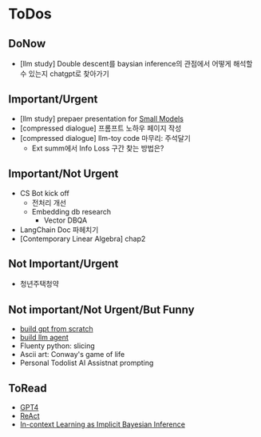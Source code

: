 # ToDos

## DoNow
- [llm study] Double descent를 baysian inference의 관점에서 어떻게 해석할 수 있는지 chatgpt로 찾아가기

## Important/Urgent
- [llm study] prepaer presentation for [Small Models](https://arxiv.org/pdf/1912.02292.pdf)
- [compressed dialogue] 프롬프트 노하우 페이지 작성 
- [compressed dialogue] llm-toy code 마무리: 주석달기
    - Ext summ에서 Info Loss 구간 찾는 방법은?

## Important/Not Urgent
- CS Bot kick off 
    - 전처리 개선
    - Embedding db research
        - Vector DBQA  
- LangChain Doc 파헤치기
- [Contemporary Linear Algebra] chap2

## Not Important/Urgent
- 청년주택청약

## Not important/Not Urgent/But Funny
- [build gpt from scratch](https://youtu.be/kCc8FmEb1nY)
- [build llm agent](https://github.com/junuMoon/llm_agents)
- Fluenty python: slicing
- Ascii art: Conway's game of life
- Personal Todolist AI Assistnat prompting

## ToRead
- [GPT4](https://arxiv.org/pdf/2303.08774.pdf)
- [ReAct](https://arxiv.org/pdf/2210.03629.pdf)
- [In-context Learning as Implicit Bayesian Inference](https://arxiv.org/pdf/2111.02080.pdf) 
